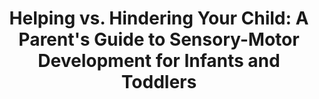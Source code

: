 ---
templateKey: course
title: "Helping vs. Hindering Your Child: A Parent's Guide to Sensory-Motor Development for Infants and Toddlers"
description:
image: /img/courses/starinstitute-logo.png
url: https://www.spdstar.org/basic/february-webinar
---
